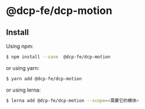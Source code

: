 # @dcp-fe/dcp-motion

## Install

Using npm:

```bash
$ npm install --save  @dcp-fe/dcp-motion
```

or using yarn:

```bash
$ yarn add @dcp-fe/dcp-motion
```

or using lerna:

```bash
$ lerna add @dcp-fe/dcp-motion --scope=<需要它的模块>
```

